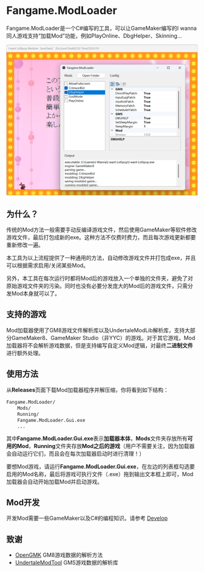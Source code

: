 # Fangame.ModLoader

Fangame.ModLoader是一个C#编写的工具，可以让GameMaker编写的I wanna同人游戏支持“加载Mod”功能，例如PlayOnline、DbgHelper、Skinning...

![image-20250603195856743](.\Doc\image-20250603195856743.png)

## 为什么？

传统的Mod方法一般需要手动反编译游戏文件，然后使用GameMaker等软件修改游戏文件，最后打包成新的exe。这种方法不仅费时费力，而且每次游戏更新都要重新修改一遍。

本工具为以上流程提供了一种通用的方法，自动修改游戏文件并打包成exe，并且可以根据需求启用/关闭某些Mod。

另外，本工具在每次运行时都将Mod后的游戏放入一个单独的文件夹，避免了对原始游戏文件夹的污染。同时也没有必要分发庞大的Mod后的游戏文件，只需分发Mod本身就可以了。

## 支持的游戏

Mod加载器使用了GM8游戏文件解析库以及UndertaleModLib解析库，支持大部分GameMaker8、GameMaker Studio（非YYC）的游戏。对于其它游戏，Mod加载器将不会解析游戏数据，但是支持编写自定义Mod逻辑，对最终**二进制文件**进行额外处理。

## 使用方法

从**Releases**页面下载Mod加载器程序并解压缩，你将看到如下结构：

```
Fangame.ModLoader/
	Mods/
	Running/
	Fangame.ModLoader.Gui.exe
	...
```

其中**Fangame.ModLoader.Gui.exe**表示**加载器本体**，**Mods**文件夹存放所有**可用的Mod**，**Running**文件夹存放**Mod之后的游戏**（用户不需要关注，因为加载器会自动运行它们，而且会在每次加载器启动时进行清理！）

要想Mod游戏，请运行**Fangame.ModLoader.Gui.exe**，在左边的列表框勾选要启用的Mod名称，最后将游戏可执行文件（.exe）拖到输出文本框上即可，Mod加载器会自动开始加载Mod并启动游戏。

## Mod开发

开发Mod需要一些GameMaker以及C#的编程知识。请参考 [Develop](./Develop(CN).md)

## 致谢

- [OpenGMK](https://github.com/OpenGMK/OpenGMK) GM8游戏数据的解析方法
- [UndertaleModTool](https://github.com/UnderminersTeam/UndertaleModTool) GMS游戏数据的解析库